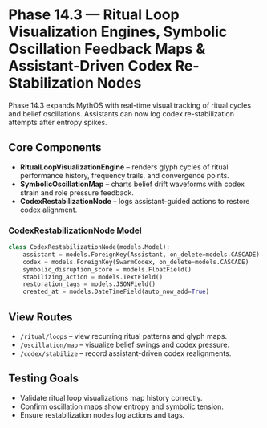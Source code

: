 # Phase 14.3 — Ritual Loop Visualization Engines, Symbolic Oscillation Feedback Maps & Assistant-Driven Codex Re-Stabilization Nodes

Phase 14.3 expands MythOS with real-time visual tracking of ritual cycles and belief oscillations. Assistants can now log codex re-stabilization attempts after entropy spikes.

## Core Components
- **RitualLoopVisualizationEngine** – renders glyph cycles of ritual performance history, frequency trails, and convergence points.
- **SymbolicOscillationMap** – charts belief drift waveforms with codex strain and role pressure feedback.
- **CodexRestabilizationNode** – logs assistant-guided actions to restore codex alignment.

### CodexRestabilizationNode Model
```python
class CodexRestabilizationNode(models.Model):
    assistant = models.ForeignKey(Assistant, on_delete=models.CASCADE)
    codex = models.ForeignKey(SwarmCodex, on_delete=models.CASCADE)
    symbolic_disruption_score = models.FloatField()
    stabilizing_action = models.TextField()
    restoration_tags = models.JSONField()
    created_at = models.DateTimeField(auto_now_add=True)
```

## View Routes
- `/ritual/loops` – view recurring ritual patterns and glyph maps.
- `/oscillation/map` – visualize belief swings and codex pressure.
- `/codex/stabilize` – record assistant-driven codex realignments.

## Testing Goals
- Validate ritual loop visualizations map history correctly.
- Confirm oscillation maps show entropy and symbolic tension.
- Ensure restabilization nodes log actions and tags.
